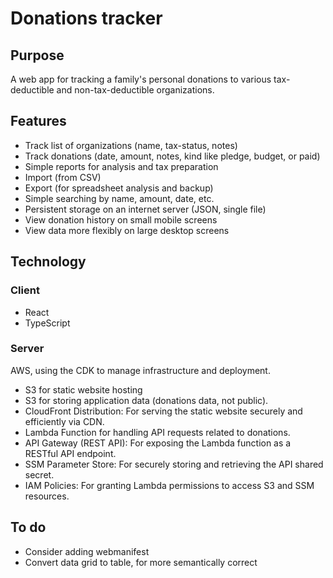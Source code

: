 # Donations tracker

## Purpose

A web app for tracking a family's personal donations to various tax-deductible and non-tax-deductible organizations.

## Features

- Track list of organizations (name, tax-status, notes)
- Track donations (date, amount, notes, kind like pledge, budget, or paid)
- Simple reports for analysis and tax preparation
- Import (from CSV)
- Export (for spreadsheet analysis and backup)
- Simple searching by name, amount, date, etc.
- Persistent storage on an internet server (JSON, single file)
- View donation history on small mobile screens
- View data more flexibly on large desktop screens

## Technology

### Client

- React
- TypeScript

### Server

AWS, using the CDK to manage infrastructure and deployment.

- S3 for static website hosting
- S3 for storing application data (donations data, not public).
- CloudFront Distribution: For serving the static website securely and efficiently via CDN.
- Lambda Function for handling API requests related to donations.
- API Gateway (REST API): For exposing the Lambda function as a RESTful API endpoint.
- SSM Parameter Store: For securely storing and retrieving the API shared secret.
- IAM Policies: For granting Lambda permissions to access S3 and SSM resources.

## To do

- Consider adding webmanifest
- Convert data grid to table, for more semantically correct
